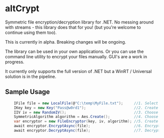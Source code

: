 # altCrypt
Symmetric file encryption/decryption library for .NET. No messing around with streams - this library does that for you! (but you're welcome to continue using them too).

This is currently in alpha. Breaking changes will be ongoing.

The library can be used in your own applications.
Or you can use the command line utility to encrypt your files manually.
GUI's are a work in progress.

It currently only supports the full version of .NET but a WinRT / Universal solution is in the pipeline.

## Sample Usage
```c#
    IFile file = new LocalFile(@"C:\temp\MyFile.txt");     //1. Select a file to be encrypted
    IKey key = new Key("Pass@w0rd1");                      //2. Create a key
    IIV iv = new RandomIV();                               //3. Choose how you want an IV / nonce to be generated per file
    SymmetricAlgorithm algorithm = Aes.Create();           //4. Choose the algorithm you would like to use
    var encryptor = new FileEncryptor(key, iv, algorithm); //5. Create the encryptor
    await encryptor.EncryptAsync(file);                    //6. Encrypt the file
    await encryptor.DecryptAsync(file);                    //7. Decrypt the file
```
